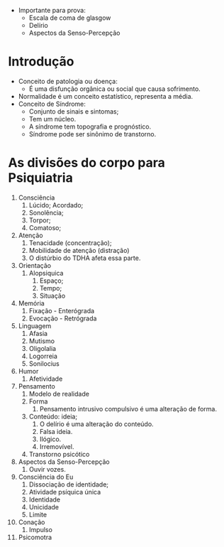 - Importante para prova:
	- Escala de coma de glasgow
	- Delírio
	- Aspectos da Senso-Percepção
# Introdução 
- Conceito de patologia ou doença: 
	- É uma disfunção orgânica ou social que causa sofrimento. 
- Normalidade é um conceito estatístico, representa a média. 
- Conceito de Síndrome: 
	- Conjunto de sinais e sintomas; 
	- Tem um núcleo. 
	- A síndrome tem topografia e prognóstico. 
	- Síndrome pode ser sinônimo de transtorno. 
# As divisões do corpo para Psiquiatria
1. Consciência
	1. Lúcido; Acordado; 
	3. Sonolência; 
	4. Torpor; 
	5. Comatoso; 
2. Atenção
	1. Tenacidade (concentração);
	2. Mobilidade de atenção (distração)
	3. O distúrbio do TDHA afeta essa parte. 
3. Orientação
	1. Alopsiquica 
		1. Espaço; 
		2. Tempo; 
		3. Situação
4. Memória
	1. Fixação - Enterógrada
	2. Evocação - Retrógrada 
5. Linguagem 
	1. Afasia
	2. Mutismo 
	3. Oligolalia
	4. Logorreia
	5. Sonilocius
6. Humor
	1. Afetividade
7. Pensamento
	1. Modelo de realidade
	2. Forma
		1. Pensamento intrusivo compulsivo é uma alteração de forma. 
	3. Conteúdo: ideia;
		1. O delírio é uma alteração do conteúdo. 
		2. Falsa ideia. 
		3. Ilógico. 
		4. Irremovível. 
	4. Transtorno psicótico 
8. Aspectos da Senso-Percepção
	1. Ouvir vozes. 
9. Consciência do Eu
	1. Dissociação de identidade;
	2. Atividade psíquica única
	3. Identidade
	4. Unicidade
	5. Limite
10. Conação
	1. Impulso
11. Psicomotra